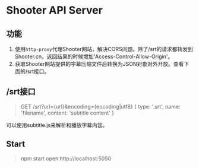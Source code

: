 # Shooter API Server

## 功能

1. 使用`http-proxy`代理Shooter网站，解决CORS问题。除了/srt的请求都转发到Shooter.cn，返回结果的时候增加'Access-Control-Allow-Origin'。
2. 获取Shooter网站提供的字幕压缩文件后转换为JSON对象对外开放。查看下面的/srt接口。

## /srt接口

  > GET /srt?url={url}&encoding={encoding|utf8}
  > { type: '.srt', name: 'filename', content: 'subtitle content' }

可以使用subtitle.js来解析和播放字幕内容。

## Start

  > npm start
  > open http://localhost:5050
  

